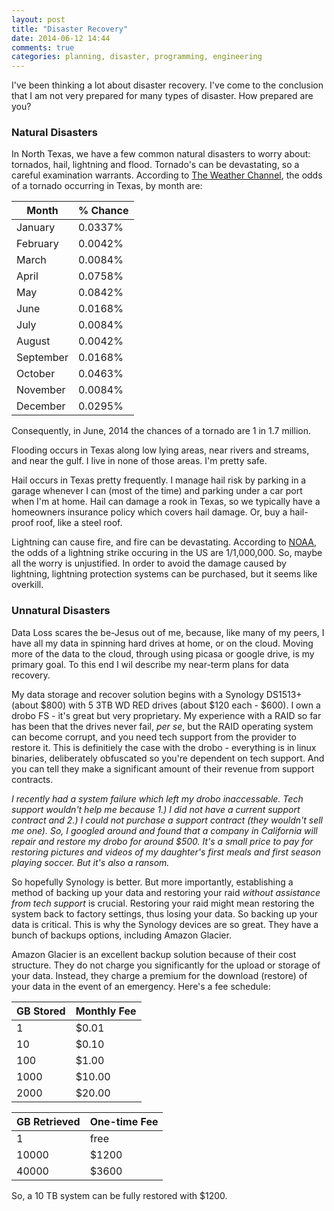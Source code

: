 ```yaml
---
layout: post
title: "Disaster Recovery"
date: 2014-06-12 14:44
comments: true
categories: planning, disaster, programming, engineering 
---
```

I've been thinking a lot about disaster recovery.  I've come to the conclusion that I am not very prepared for many types of disaster.  How prepared are you?
<!-- more -->
### Natural Disasters
In North Texas, we have a few common natural disasters to worry about: tornados, hail, lightning and flood. Tornado's can be devastating, so a careful examination warrants.  According to [The Weather Channel](http://www.weather.com/outlook/weather-news/severe-weather/articles/tornadoes-by-month-dallas_2010-03-25), the odds of a tornado occurring in Texas, by month are:

| Month | % Chance |
| ------- | -------- | 
| January | 0.0337%
| February | 0.0042%
| March | 0.0084%
| April | 0.0758%
| May | 0.0842%
| June | 0.0168%
| July | 0.0084%
| August | 0.0042%
| September | 0.0168%
| October | 0.0463%
| November | 0.0084%
| December | 0.0295%

Consequently, in June, 2014 the chances of a tornado are 1 in 1.7 million.  

Flooding occurs in Texas along low lying areas, near rivers and streams, and near the gulf.  I live in none of those areas.  I'm pretty safe. 

Hail occurs in Texas pretty frequently.  I manage hail risk by parking in a garage whenever I can (most of the time) and parking under a car port when I'm at home.  Hail can damage a rook in Texas, so we typically have a homeowners insurance policy which covers hail damage.  Or, buy a hail-proof roof, like a steel roof.

Lightning can cause fire, and fire can be devastating.  According to [NOAA](http://www.srh.noaa.gov/jetstream/lightning/lightning_faq.htm), the odds of a lightning strike occuring in the US are 1/1,000,000.  So, maybe all the worry is unjustified. In order to avoid the damage caused by lightning, lightning protection systems can be purchased, but it seems like overkill. 

### Unnatural Disasters

Data Loss scares the be-Jesus out of me, because, like many of my peers, I have all my data in spinning hard drives at home, or on the cloud.  Moving more of the data to the cloud, through using picasa or google drive, is my primary goal.  To this end I wil describe my near-term plans for data recovery.

My data storage and recover solution begins with a Synology DS1513+ (about $800) with 5 3TB WD RED drives (about $120 each - $600).  I own a drobo FS - it's great but very proprietary.  My experience with a RAID so far has been that the drives never fail, _per se_, but the RAID operating system can become corrupt, and you need tech support from the provider to restore it.  This is definitiely the case with the drobo - everything is in linux binaries, deliberately obfuscated so you're dependent on tech support.  And you can tell they make a significant amount of their revenue from support contracts.  

_I recently had a system failure which left my drobo inaccessable.  Tech support wouldn't help me because 1.) I did not have a current support contract and 2.) I could not purchase a support contract (they wouldn't sell me one). So, I googled around and found that a company in California will repair and restore my drobo for around $500.  It's a small price to pay for restoring pictures and videos of my daughter's first meals and first season playing soccer.  But it's also a ransom._  

So hopefully Synology is better.  But more importantly, establishing a method of backing up your data and restoring your raid *without assistance from tech support* is crucial.  Restoring your raid might mean restoring the system back to factory settings, thus losing your data.  So backing up your data is critical. This is why the Synology devices are so great.  They have a bunch of backups options, including Amazon Glacier.  

Amazon Glacier is an excellent backup solution because of their cost structure.  They do not charge you significantly for the upload or storage of your data.  Instead, they charge a premium for the download (restore) of your data in the event of an emergency.  Here's a fee schedule:

| GB Stored | Monthly Fee |
| --------- | --- |
| 1         | $0.01
| 10        | $0.10
| 100       | $1.00
| 1000      | $10.00
| 2000      | $20.00


| GB Retrieved | One-time Fee |
| ------------ | ------------ |
| 1            | free
| 10000        | $1200 
| 40000        | $3600

So, a 10 TB system can be fully restored with $1200.

